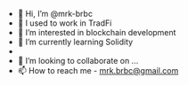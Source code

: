 - 👋 Hi, I’m @mrk-brbc
- :bank: I used to work in TradFi
- 👀 I’m interested in blockchain development
- 🌱 I’m currently learning Solidity
- 
- 💞️ I’m looking to collaborate on ...
- 📫 How to reach me - mrk.brbc@gmail.com

<!---
mrk-brbc/mrk-brbc is a ✨ special ✨ repository because its `README.md` (this file) appears on your GitHub profile.
You can click the Preview link to take a look at your changes.
--->
